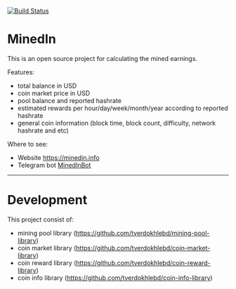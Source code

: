 [![Build Status](https://travis-ci.org/tverdokhlebd/mined-in.svg?branch=master)](https://travis-ci.org/tverdokhlebd/mined-in)
# MinedIn
This is an open source project for calculating the mined earnings.

Features:
- total balance in USD
- coin market price in USD
- pool balance and reported hashrate
- estimated rewards per hour/day/week/month/year according to reported hashrate
- general coin information (block time, block count, difficulty, network hashrate and etc)

Where to see:
- Website <a href="https://minedin.info">https://minedin.info</a>
- Telegram bot <a href="https://t.me/MinedInBot">MinedInBot</a>
---
# Development

This project consist of:
- mining pool library (https://github.com/tverdokhlebd/mining-pool-library)
- coin market library (https://github.com/tverdokhlebd/coin-market-library)
- coin reward library (https://github.com/tverdokhlebd/coin-reward-library)
- coin info library (https://github.com/tverdokhlebd/coin-info-library)
